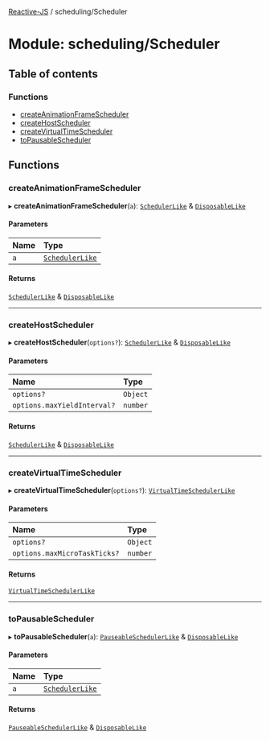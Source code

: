 [Reactive-JS](../README.md) / scheduling/Scheduler

# Module: scheduling/Scheduler

## Table of contents

### Functions

- [createAnimationFrameScheduler](scheduling_Scheduler.md#createanimationframescheduler)
- [createHostScheduler](scheduling_Scheduler.md#createhostscheduler)
- [createVirtualTimeScheduler](scheduling_Scheduler.md#createvirtualtimescheduler)
- [toPausableScheduler](scheduling_Scheduler.md#topausablescheduler)

## Functions

### createAnimationFrameScheduler

▸ **createAnimationFrameScheduler**(`a`): [`SchedulerLike`](../interfaces/scheduling.SchedulerLike.md) & [`DisposableLike`](../interfaces/util.DisposableLike.md)

#### Parameters

| Name | Type |
| :------ | :------ |
| `a` | [`SchedulerLike`](../interfaces/scheduling.SchedulerLike.md) |

#### Returns

[`SchedulerLike`](../interfaces/scheduling.SchedulerLike.md) & [`DisposableLike`](../interfaces/util.DisposableLike.md)

___

### createHostScheduler

▸ **createHostScheduler**(`options?`): [`SchedulerLike`](../interfaces/scheduling.SchedulerLike.md) & [`DisposableLike`](../interfaces/util.DisposableLike.md)

#### Parameters

| Name | Type |
| :------ | :------ |
| `options?` | `Object` |
| `options.maxYieldInterval?` | `number` |

#### Returns

[`SchedulerLike`](../interfaces/scheduling.SchedulerLike.md) & [`DisposableLike`](../interfaces/util.DisposableLike.md)

___

### createVirtualTimeScheduler

▸ **createVirtualTimeScheduler**(`options?`): [`VirtualTimeSchedulerLike`](../interfaces/scheduling.VirtualTimeSchedulerLike.md)

#### Parameters

| Name | Type |
| :------ | :------ |
| `options?` | `Object` |
| `options.maxMicroTaskTicks?` | `number` |

#### Returns

[`VirtualTimeSchedulerLike`](../interfaces/scheduling.VirtualTimeSchedulerLike.md)

___

### toPausableScheduler

▸ **toPausableScheduler**(`a`): [`PauseableSchedulerLike`](../interfaces/scheduling.PauseableSchedulerLike.md) & [`DisposableLike`](../interfaces/util.DisposableLike.md)

#### Parameters

| Name | Type |
| :------ | :------ |
| `a` | [`SchedulerLike`](../interfaces/scheduling.SchedulerLike.md) |

#### Returns

[`PauseableSchedulerLike`](../interfaces/scheduling.PauseableSchedulerLike.md) & [`DisposableLike`](../interfaces/util.DisposableLike.md)
